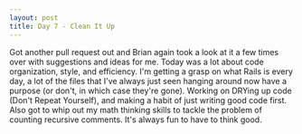 ```yaml
---
layout: post
title: Day 7 - Clean It Up
---
```


Got another pull request out and Brian again took a look at it a few times over with suggestions and ideas for me. Today was a lot about code organization, style, and efficiency. I'm getting a grasp on what Rails is every day, a lot of the files that I've always just seen hanging around now have a purpose (or don't, in which case they're gone). Working on DRYing up code (Don't Repeat Yourself), and making a habit of just writing good code first. Also got to whip out my math thinking skills to tackle the problem of counting recursive comments. It's always fun to have to think good.